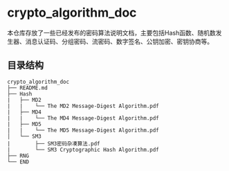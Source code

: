 # crypto_algorithm_doc
本仓库存放了一些已经发布的密码算法说明文档，主要包括Hash函数、随机数发生器、消息认证码、分组密码、流密码、数字签名、公钥加密、密钥协商等。
## 目录结构
```
crypto_algorithm_doc
├── README.md                                     
├── Hash                                    
|   ├── MD2
|	|	 └── The MD2 Message-Digest Algorithm.pdf                                      
|   ├── MD4  
|	|	 └── The MD4 Message-Digest Algorithm.pdf                           
|   ├── MD5   
|	|	 └── The MD5 Message-Digest Algorithm.pdf                                     
│   └── SM3
|		 ├── SM3密码杂凑算法.pdf     
|		 └── SM3 Cryptographic Hash Algorithm.pdf	                       
├── RNG	 
└── END
```
